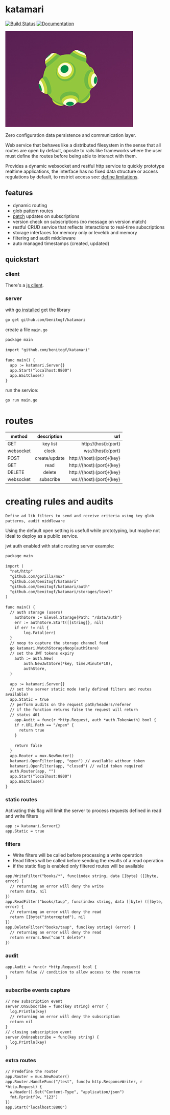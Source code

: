 # katamari

[![Build Status][build-image]][build-url]
[![Documentation](https://godoc.org/github.com/benitogf/katamari?status.svg)](http://godoc.org/github.com/benitogf/katamari)

[build-url]: https://travis-ci.com/benitogf/katamari
[build-image]: https://api.travis-ci.com/benitogf/katamari.svg?branch=master&style=flat-square

![katamari](katamari.jpg)

Zero configuration data persistence and communication layer.

Web service that behaves like a distributed filesystem in the sense that all routes are open by default, oposite to rails like frameworks where the user must define the routes before being able to interact with them.

Provides a dynamic websocket and restful http service to quickly prototype realtime applications, the interface has no fixed data structure or access regulations by default, to restrict access see: [define limitations](https://github.com/benitogf/katamari#creating-rules-and-control).

## features

- dynamic routing
- glob pattern routes
- [patch](http://jsonpatch.com) updates on subscriptions
- version check on subscriptions (no message on version match)
- restful CRUD service that reflects interactions to real-time subscriptions
- storage interfaces for memory only or leveldb and memory
- filtering and audit middleware
- auto managed timestamps (created, updated)

## quickstart

### client

There's a [js client](https://www.npmjs.com/package/katamari-client).

### server

with [go installed](https://golang.org/doc/install) get the library

```bash
go get github.com/benitogf/katamari
```

create a file `main.go`
```golang
package main

import "github.com/benitogf/katamari"

func main() {
  app := katamari.Server{}
  app.Start("localhost:8800")
  app.WaitClose()
}
```

run the service:
```bash
go run main.go
```

# routes

| method | description | url    |
| ------------- |:-------------:| -----:|
| GET | key list | http://{host}:{port} |
| websocket| clock | ws://{host}:{port} |
| POST | create/update | http://{host}:{port}/{key} |
| GET | read | http://{host}:{port}/{key} |
| DELETE | delete | http://{host}:{port}/{key} |
| websocket| subscribe | ws://{host}:{port}/{key} |

# creating rules and audits

    Define ad lib filters to send and receive criteria using key glob patterns, audit middleware

Using the default open setting is usefull while prototyping, but maybe not ideal to deploy as a public service.

jwt auth enabled with static routing server example:

```golang
package main

import (
  "net/http"
  "github.com/gorilla/mux"
  "github.com/benitogf/katamari"
  "github.com/benitogf/katamari/auth"
  "github.com/benitogf/katamari/storages/level"
)

func main() {
  // auth storage (users)
	authStore := &level.Storage{Path: "/data/auth"}
	err := authStore.Start([]string{}, nil)
	if err != nil {
		log.Fatal(err)
  }
  // noop to capture the storage channel feed
  go katamari.WatchStorageNoop(authStore)
  // set the JWT tokens expiry
	auth := auth.New(
		auth.NewJwtStore(*key, time.Minute*10),
		authStore,
  )

  app := katamari.Server{}
  // set the server static mode (only defined filters and routes available)
  app.Static = true
  // perform audits on the request path/headers/referer
  // if the function returns false the request will return
  // status 401
	app.Audit = func(r *http.Request, auth *auth.TokenAuth) bool {
    if r.URL.Path == "/open" {
      return true
    }

    return false
  }
  app.Router = mux.NewRouter()
  katamari.OpenFilter(app, "open") // available withour token
  katamari.OpenFilter(app, "closed") // valid token required
  auth.Router(app, "")
  app.Start("localhost:8800")
  app.WaitClose()
}
```

### static routes

Activating this flag will limit the server to process requests defined in read and write filters

```golang
app := katamari.Server{}
app.Static = true
```


### filters

- Write filters will be called before processing a write operation
- Read filters will be called before sending the results of a read operation
- if the static flag is enabled only filtered routes will be available

```golang
app.WriteFilter("books/*", func(index string, data []byte) ([]byte, error) {
  // returning an error will deny the write
  return data, nil
})
app.ReadFilter("books/taup", func(index string, data []byte) ([]byte, error) {
  // returning an error will deny the read
  return []byte("intercepted"), nil
})
app.DeleteFilter("books/taup", func(key string) (error) {
  // returning an error will deny the read
  return errors.New("can't delete")
})
```

### audit

```golang
app.Audit = func(r *http.Request) bool {
  return false // condition to allow access to the resource
}
```

### subscribe events capture

```golang
// new subscription event
server.OnSubscribe = func(key string) error {
  log.Println(key)
  // returning an error will deny the subscription
  return nil
}
// closing subscription event
server.OnUnsubscribe = func(key string) {
  log.Println(key)
}
```

### extra routes

```golang
// Predefine the router
app.Router = mux.NewRouter()
app.Router.HandleFunc("/test", func(w http.ResponseWriter, r *http.Request) {
  w.Header().Set("Content-Type", "application/json")
  fmt.Fprintf(w, "123")
})
app.Start("localhost:8800")
```


